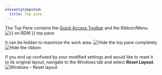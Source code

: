```yaml
---
eleventyComputed:
  title: Top pane
---
```

The Top Pane contains the [Quick Access Toolbar](View_QuickAccessToolbar) and the Ribbon/Menu.
![{{ en.RDM }} top pane](https://cdnweb.devolutions.net/docs/en/rdm/windows/clip11408.png)

It can be hidden to maximize the work area.
![Hide the top pane completely](https://cdnweb.devolutions.net/docs/en/rdm/windows/RDMWin2208.png)
![Hide the ribbon](https://cdnweb.devolutions.net/docs/en/rdm/windows/RDMWin2209.png)

If you end up confused by your modified settings and would like to reset it to its original layout, navigate to the Windows tab and select ***Reset Layout***.
![Windows – Reset layout](https://cdnweb.devolutions.net/docs/en/rdm/windows/RDMWin2210.png)
